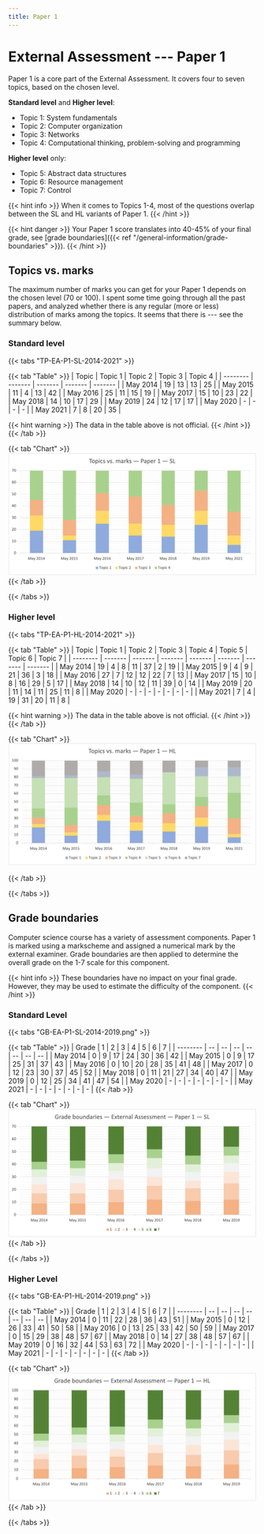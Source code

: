 ```yaml
---
title: Paper 1
---
```


# External Assessment --- Paper 1

Paper 1 is a core part of the External Assessment. It covers four to seven topics, based on the chosen level. 

**Standard level** and **Higher level**:

* Topic 1: System fundamentals
* Topic 2: Computer organization
* Topic 3: Networks
* Topic 4: Computational thinking, problem-solving and programming

**Higher level** only:

* Topic 5: Abstract data structures
* Topic 6: Resource management
* Topic 7: Control

{{< hint info >}}
When it comes to Topics 1-4, most of the questions overlap between the SL and HL variants of Paper 1.
{{< /hint >}}

{{< hint danger >}}
Your Paper 1 score translates into 40-45% of your final grade, see [grade boundaries]({{< ref "/general-information/grade-boundaries" >}}).
{{< /hint >}}

## Topics vs. marks

The maximum number of marks you can get for your Paper 1 depends on the chosen level (70 or 100). I spent some time going through all the past papers, and analyzed whether there is any regular (more or less) distribution of marks among the topics. It seems that there is --- see the summary below.

### Standard level

{{< tabs "TP-EA-P1-SL-2014-2021" >}}

{{< tab "Table" >}}
| Topic    | Topic 1 | Topic 2 | Topic 3 | Topic 4 |
| -------- | ------- | ------- | ------- | ------- |
| May 2014 |      19 |      13 |      13 |      25 |
| May 2015 |      11 |       4 |      13 |      42 |
| May 2016 |      25 |      11 |      15 |      19 |
| May 2017 |      15 |      10 |      23 |      22 |
| May 2018 |      14 |      10 |      17 |      29 |
| May 2019 |      24 |      12 |      17 |      17 |
| May 2020 |       - |       - |       - |       - |
| May 2021 |       7 |       8 |      20 |      35 |

{{< hint warning >}}
The data in the table above is not official.
{{< /hint >}}
{{< /tab >}}

{{< tab "Chart" >}}
![](TP-EA-P1-SL-2014-2021.png)
{{< /tab >}}

{{< /tabs >}}

### Higher level

{{< tabs "TP-EA-P1-HL-2014-2021" >}}

{{< tab "Table" >}}
| Topic    | Topic 1 | Topic 2 | Topic 3 | Topic 4 | Topic 5 | Topic 6 | Topic 7 |
| -------- | ------- | ------- | ------- | ------- | ------- | ------- | ------- |
| May 2014 |      19 |       4 |       8 |      11 |      37 |       2 |      19 |
| May 2015 |       9 |       4 |       9 |      21 |      36 |       3 |      18 |
| May 2016 |      27 |       7 |      12 |      12 |      22 |       7 |      13 |
| May 2017 |      15 |      10 |       8 |      16 |      29 |       5 |      17 |
| May 2018 |      14 |      10 |      12 |      11 |      39 |       0 |      14 |
| May 2019 |      20 |      11 |      14 |      11 |      25 |      11 |       8 |
| May 2020 |       - |       - |       - |       - |       - |       - |       - |
| May 2021 |       7 |       4 |      19 |      31 |      20 |      11 |       8 |

{{< hint warning >}}
The data in the table above is not official.
{{< /hint >}}
{{< /tab >}}

{{< tab "Chart" >}}
![](TP-EA-P1-HL-2014-2021.png)

{{< /tab >}}

{{< /tabs >}}

## Grade boundaries

Computer science course has a variety of assessment components. Paper 1 is marked using a markscheme and assigned a numerical mark by the external examiner. Grade boundaries are then applied to determine the overall grade on the 1-7 scale for this component.

{{< hint info >}}
These boundaries have no impact on your final grade. However, they may be used to estimate the difficulty of the component.
{{< /hint >}}

### Standard Level

{{< tabs "GB-EA-P1-SL-2014-2019.png" >}}

{{< tab "Table" >}}
| Grade    |  1 |  2 |  3 |  4 |  5 |  6 |  7 |
| -------- | -- | -- | -- | -- | -- | -- | -- |
| May 2014 |  0 |  9 | 17 | 24 | 30 | 36 | 42 |
| May 2015 |  0 |  9 | 17 | 25 | 31 | 37 | 43 |
| May 2016 |  0 | 10 | 20 | 28 | 35 | 41 | 48 |
| May 2017 |  0 | 12 | 23 | 30 | 37 | 45 | 52 |
| May 2018 |  0 | 11 | 21 | 27 | 34 | 40 | 47 |
| May 2019 |  0 | 12 | 25 | 34 | 41 | 47 | 54 |
| May 2020 |  - |  - |  - |  - |  - |  - |  - |
| May 2021 |  - |  - |  - |  - |  - |  - |  - |
{{< /tab >}}

{{< tab "Chart" >}}
![](GB-EA-P1-SL-2014-2019.png)
{{< /tab >}}

{{< /tabs >}}

### Higher Level

{{< tabs "GB-EA-P1-HL-2014-2019.png" >}}

{{< tab "Table" >}}
| Grade    |  1 |  2 |  3 |  4 |  5 |  6 |  7 |
| -------- | -- | -- | -- | -- | -- | -- | -- |
| May 2014 |  0 | 11 | 22 | 28 | 36 | 43 | 51 |
| May 2015 |  0 | 12 | 26 | 33 | 41 | 50 | 58 |
| May 2016 |  0 | 13 | 25 | 33 | 42 | 50 | 59 |
| May 2017 |  0 | 15 | 29 | 38 | 48 | 57 | 67 |
| May 2018 |  0 | 14 | 27 | 38 | 48 | 57 | 67 |
| May 2019 |  0 | 16 | 32 | 44 | 53 | 63 | 72 |
| May 2020 |  - |  - |  - |  - |  - |  - |  - |
| May 2021 |  - |  - |  - |  - |  - |  - |  - |
{{< /tab >}}

{{< tab "Chart" >}}
![](GB-EA-P1-HL-2014-2019.png)
{{< /tab >}}

{{< /tabs >}}
